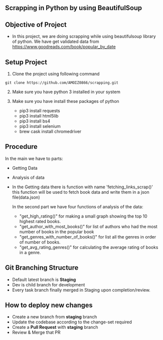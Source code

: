## Scrapping in Python by using BeautifulSoup

## Objective of Project
- In this project, we are doing scrapping while using beautifulsoup library of python. We have get validated data from           https://www.goodreads.com/book/popular_by_date


## Setup Project

1. Clone the project using following command
```
git clone https://github.com/AMOIZ0866/scrapping.git
```

2. Make sure you have python 3 installed in your system

3. Make sure you have install these packages of python 
    -  pip3 install requests 
    -  pip3 install html5lib
    -  pip3 install bs4 
    -  pip3 install selenium 
    -  brew cask install chromedriver
          
    
## Procedure
   In the main we have to parts:
   - Getting Data
   - Analysis of data
   
 - In the Getting data there is function with name 'fetching_links_scrap()' this function will be used to fetch book data and write them in a json file(data.json)
   
   In the second part we have four functions of analysis of the data:
   - "get_high_rating()" for making a small graph showing the top 10 highest rated books.
   - "get_author_with_most_books()" for list of authors who had the most number of books in the popular book
   - "get_genres_with_number_of_books()" for list all the genres in order of number of books.
   - "get_avg_rating_genres()" for calculating the average rating of books in a genre.

## Git Branching Structure
- Default latest branch is **Staging**
- Dev is child branch for development
- Every task branch finally merged in Staging upon completion/review.

## How to deploy new changes
- Create a new branch from **staging** branch
- Update the codebase according to the change-set required
- Create a **Pull Request** with **staging** branch
- Review & Merge that PR

